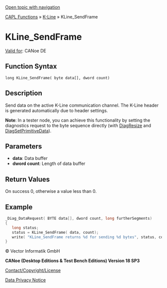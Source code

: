[Open topic with navigation](../../../../../CANoeDEFamily.htm#Topics/CAPLFunctions/KLine/Functions/CAPLfunctionKLineSendFrame.md)

[CAPL Functions](../../CAPLfunctions.md) » [K-Line](../CAPLfunctionsKLineOverview.md) » KLine_SendFrame

# KLine_SendFrame

[Valid for](../../../Shared/FeatureAvailability.md):  CANoe DE

## Function Syntax

```
long KLine_SendFrame( byte data[], dword count)
```

## Description

Send data on the active K-Line communication channel. The K-Line header is generated automatically due to header settings.

**Note**: In a tester node, you can achieve this functionality by setting the diagnostics request to the byte sequence directly (with [DiagResize](../../Diagnostics/Functions/CAPLfunctionDiagResize2.md) and [DiagSetPrimitiveData](../../Diagnostics/Functions/CAPLfunctionDiagGetPrimitiveData.md)).

## Parameters

- **data**: Data buffer
- **dword count**: Length of data buffer

## Return Values

On success 0, otherwise a value less than 0.

## Example

```c
_Diag_DataRequest( BYTE data[], dword count, long furtherSegments)
{
   long status;
   status = KLine_SendFrame( data, count);
   write( "KLine_SendFrame returns %d for sending %d bytes", status, count);
}
```

© Vector Informatik GmbH

**CANoe (Desktop Editions & Test Bench Editions) Version 18 SP3**

[Contact/Copyright/License](../../../Shared/ContactCopyrightLicense.md)

[Data Privacy Notice](https://www.vector.com/int/en/company/get-info/privacy-policy/)
